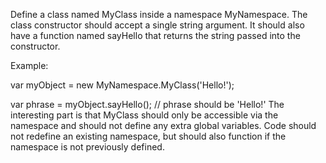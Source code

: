Define a class named MyClass inside a namespace MyNamespace. The class constructor should accept a single string argument. It should also have a function named sayHello that returns the string passed into the constructor.

Example:

var myObject = new MyNamespace.MyClass('Hello!');

var phrase = myObject.sayHello(); // phrase should be 'Hello!'
The interesting part is that MyClass should only be accessible via the namespace and should not define any extra global variables. Code should not redefine an existing namespace, but should also function if the namespace is not previously defined.